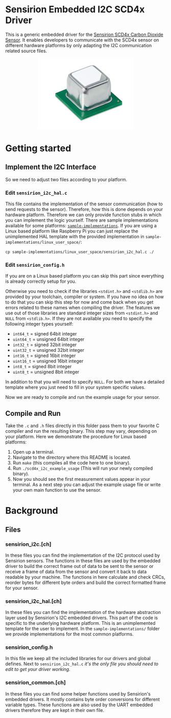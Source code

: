 # Sensirion Embedded I2C SCD4x Driver

This is a generic embedded driver for the [Sensirion SCD4x Carbon Dioxide Sensor](https://www.sensirion.com/environmental-sensors/carbon-dioxide-sensors/carbon-dioxide-sensor-scd40/).
It enables developers to communicate with the SCD4x sensor on different hardware platforms by only adapting the I2C communication related source files.

[<center><img src="images/SCD4x.png" width="300px"></center>](https://sensirion.com/my-scd-ek)

# Getting started

## Implement the I2C Interface

So we need to adjust two files according to your platform.

### Edit `sensirion_i2c_hal.c`

This file contains the implementation of the sensor communication
(how to send requests to the sensor). Therefore, how this is done depends on your
hardware platform. Therefore we can only provide function stubs in which you
can implement the logic yourself. 
There are sample implementations available for some platforms: [`sample-implementations`](sample-implementations).
If you are using a Linux based platform like Raspberry Pi
you can just replace the unimplemented HAL template with the provided
implementation in `sample-implementations/linux_user_space/`:

```
cp sample-implementations/linux_user_space/sensirion_i2c_hal.c ./
```

### Edit `sensirion_config.h`

If you are on a Linux based platform you can skip this part since
everything is already correctly setup for you.

Otherwise you need to check if the libraries `<stdint.h>` and
`<stdlib.h>` are provided by your toolchain, compiler or system.
If you have no idea on how to do that you can skip this
step for now and come back when you get errors related to these names when 
compiling the driver.
The features we use out of those libraries are standard integer sizes
from `<stdint.h>` and `NULL` from `<stdlib.h>`. If they are not available
you need to specify the following integer types yourself:

* `int64_t` = signed 64bit integer
* `uint64_t` = unsigned 64bit integer
* `int32_t` = signed 32bit integer
* `uint32_t` = unsigned 32bit integer
* `int16_t` = signed 16bit integer
* `uint16_t` = unsigned 16bit integer
* `int8_t` = signed 8bit integer
* `uint8_t` = unsigned 8bit integer

In addition to that you will need to specify `NULL`.
For both we have a detailed template where you just need to fill in
your system specific values.

Now we are ready to compile and run the example usage for your sensor.

## Compile and Run

Take the `.c` and `.h` files directly in this folder pass them to your 
favorite C compiler and run the resulting binary.
This step may vary, depending on your platform. Here we demonstrate the 
procedure for Linux based platforms:

1. Open up a terminal.
2. Navigate to the directory where this README is located.
3. Run `make` (this compiles all the code here to one binary).
4. Run `./scd4x_i2c_example_usage` (This will run your newly compiled binary).
5. Now you should see the first measurement values appear in your terminal.
   As a next step you can adjust the example usage file or write your own
   main function to use the sensor.

# Background

## Files

### sensirion\_i2c.[ch]

In these files you can find the implementation of the I2C protocol used by Sensirion
sensors. The functions in these files are used by the embedded driver to build the
correct frame out of data to be sent to the sensor or receive a frame of data from
the sensor and convert it back to data readable by your machine. The functions in
here calculate and check CRCs, reorder bytes for different byte orders and build the
correct formatted frame for your sensor.

### sensirion\_i2c\_hal.[ch]

In these files you can find the implementation of the hardware abstraction layer used
by Sensirion's I2C embedded drivers. This part of the code is specific to the underlying
hardware platform. This is an unimplemented template for the user to implement.
In the `sample-implementations/` folder we provide implementations for the most common
platforms.

### sensirion\_config.h

In this file we keep all the included libraries for our drivers and global defines.
Next to `sensirion_i2c_hal.c` *it's the only file you should need to edit to get your
driver working.*

### sensirion\_common.[ch]

In these files you can find some helper functions used by Sensirion's embedded drivers.
It mostly contains byte order conversions for different variable types. These functions
are also used by the UART embedded drivers therefore they are kept in their own file.
